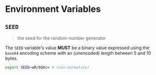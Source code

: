 # Environment Variables

## `SEED`

> the seed for the random-number generator

The `SEED` variable's value **MUST** be a binary value expressed using the
`base64` encoding scheme with an (unencoded) length between 5 and 10 bytes.

```bash
export SEED=wM/6GKc= # (non-normative)
```
